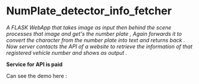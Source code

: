 # NumPlate_detector_info_fetcher
*A FLASK WebApp that takes image as input then behind the scene processes that image and get's the number plate , Again forwards it to convert the character from the number plate into text and returns back . 
Now server contacts the API of a website to retrieve the information of that registered vehicle number and shows as output .*

**Service for API is paid** 

Can see the demo here : 
